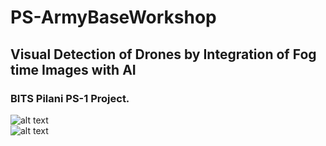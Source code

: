 # PS-ArmyBaseWorkshop
## Visual Detection of Drones by Integration of Fog time Images with AI <br />
### BITS Pilani PS-1 Project. <br />
![alt text](https://github.com/suyash-03/PS-ArmyBaseWorkshop/blob/main/sample1.jpg?raw=true)
<br />
![alt text](https://github.com/suyash-03/PS-ArmyBaseWorkshop/blob/main/sample2.jpg?raw=true)

